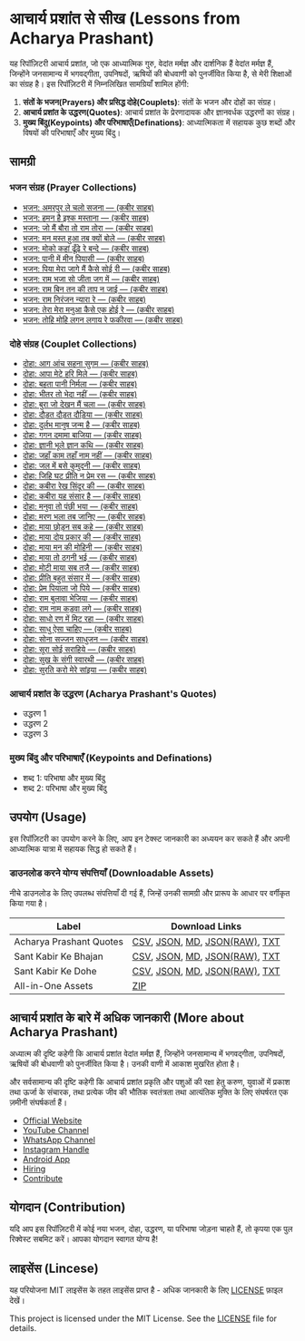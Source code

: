 # आचार्य प्रशांत से सीख (Lessons from Acharya Prashant)

यह रिपॉज़िटरी आचार्य प्रशांत, जो एक आध्यात्मिक गुरु, वेदांत मर्मज्ञ और दार्शनिक हैं वेदांत मर्मज्ञ हैं, जिन्होंने जनसामान्य में भगवद्गीता, उपनिषदों, ऋषियों की बोधवाणी को पुनर्जीवित किया है, से मेरी शिक्षाओं का संग्रह है। इस रिपॉज़िटरी में निम्नलिखित सामग्रियाँ शामिल होंगी:

1. **संतों के भजन(Prayers) और प्रसिद्ध दोहे(Couplets)**: संतों के भजन और दोहों का संग्रह।
2. **आचार्य प्रशांत के उद्धरण(Quotes)**: आचार्य प्रशांत के प्रेरणादायक और ज्ञानवर्धक उद्धरणों का संग्रह।
3. **मुख्य बिंदु(Keypoints) और परिभाषाएँ(Definations)**: आध्यात्मिकता में सहायक कुछ शब्दों और विषयों की परिभाषाएँ और मुख्य बिंदु।

## सामग्री

### भजन संग्रह (Prayer Collections)

- [भजन: अमरपुर ले चलो सजना — (कबीर साहब)](/docs/bhajans/amarpur-le-chalo-sajna.md)
- [भजन: हमन है इश्क मस्ताना — (कबीर साहब)](/docs/bhajans/haman-hai-ishq-mastana.md)
- [भजन: जो मैं बौरा तो राम तोरा — (कबीर साहब)](/docs/bhajans/jo-main-bora-to-ram-tora.md)
- [भजन: मन मस्त हुआ तब क्यों बोले — (कबीर साहब)](/docs/bhajans/man-mast-huaa-tab-kyon-bole.md)
- [भजन: मोको कहां ढूँढ़े रे बन्दे — (कबीर साहब)](/docs/bhajans/moko-kahaan-dhundhe-re-bande.md)
- [भजन: पानी में मीन पियासी — (कबीर साहब)](/docs/bhajans/pani-me-meen-piyaasi.md)
- [भजन: पिया मेरा जागे मैं कैसे सोई री — (कबीर साहब)](/docs/bhajans/piya-mera-jaage-main-kaise-soi-ri.md)
- [भजन: राम भजा सो जीता जग में — (कबीर साहब)](/docs/bhajans/ram-bhaja-so-jeeta-jag-me.md)
- [भजन: राम बिन तन की ताप न जाई — (कबीर साहब)](/docs/bhajans/ram-bin-tan-ki-taap-na-jaai.md)
- [भजन: राम निरंजन न्यारा रे — (कबीर साहब)](/docs/bhajans/ram-niranjan-nyaara-re.md)
- [भजन: तेरा मेरा मनुआ कैसे एक होई रे — (कबीर साहब)](/docs/bhajans/tera-mera-manuva-kaise-ek-hoi-re.md)
- [भजन: तोहि मोहि लगन लगाय रे फकीरवा — (कबीर साहब)](/docs/bhajans/tohi-mohi-lagan-lagaye-re-phakirava.md)

### दोहे संग्रह (Couplet Collections)

- [दोहा: आग आंच सहना सुगम — (कबीर साहब)](docs/dohas/aag-aanch-sahanaa-sugam.md)
- [दोहा: आपा मेटे हरि मिले — (कबीर साहब)](docs/dohas/aapa-mete-hari-mile.md)
- [दोहा: बहता पानी निर्मला — (कबीर साहब)](docs/dohas/bahta-paani-nirmalaa.md)
- [दोहा: भीतर तो भेदा नहीं — (कबीर साहब)](docs/dohas/bheetar-to-bheda-nahin.md)
- [दोहा: बुरा जो देखन मैं चला — (कबीर साहब)](docs/dohas/bura-jo-dekhan-main-chalaa.md)
- [दोहा: दौड़त दौड़त दौड़िया — (कबीर साहब)](docs/dohas/dowdat-dowdat-dowdiyaa.md)
- [दोहा: दुर्लभ मानुष जन्म है — (कबीर साहब)](docs/dohas/durlabh-maanush-janm-hai.md)
- [दोहा: गगन दमामा बाजिया — (कबीर साहब)](docs/dohas/gagan-damaama-baajiya.md)
- [दोहा: ज्ञानी भूले ज्ञान कथि — (कबीर साहब)](docs/dohas/gyaani-bhoole-gyaan-kathi.md)
- [दोहा: जहाँ काम तहाँ नाम नहीं — (कबीर साहब)](docs/dohas/jahaan-kaam-tahaan-naam-nahin.md)
- [दोहा: जल में बसे कुमुदनी — (कबीर साहब)](docs/dohas/jal-men-base-kumudani.md)
- [दोहा: जिहि घट प्रीति न प्रेम रस — (कबीर साहब)](docs/dohas/jihi-ghat-preeti-na-prem-ras.md)
- [दोहा: कबीरा रेख सिंदूर की — (कबीर साहब)](docs/dohas/kabira-rekh-sinduur-ki.md)
- [दोहा: कबीरा यह संसार है — (कबीर साहब)](docs/dohas/kabira-yah-samsaar-hai.md)
- [दोहा: मनुवा तो पंछी भया — (कबीर साहब)](docs/dohas/manuva-to-panchhi-bhaya.md)
- [दोहा: मरण भला तब जानिए — (कबीर साहब)](docs/dohas/maran-bhalaa-tab-jaanie.md)
- [दोहा: माया छोड़न सब कहे — (कबीर साहब)](docs/dohas/maya-chhodan-sab-kahe.md)
- [दोहा: माया दोय प्रकार की — (कबीर साहब)](docs/dohas/maya-doy-prakaar-ki.md)
- [दोहा: माया मन की मोहिनी — (कबीर साहब)](docs/dohas/maya-man-ki-mohini.md)
- [दोहा: माया तो ठगनी भई — (कबीर साहब)](docs/dohas/maya-to-thagani-bhai.md)
- [दोहा: मोटी माया सब तजै — (कबीर साहब)](docs/dohas/moti-maya-sab-tajai.md)
- [दोहा: प्रीति बहुत संसार में — (कबीर साहब)](docs/dohas/preeti-bahut-samsaar-men.md)
- [दोहा: प्रेम पियाला जो पिये — (कबीर साहब)](docs/dohas/prem-piyaalaa-jo-piye.md)
- [दोहा: राम बुलावा भेजिया — (कबीर साहब)](docs/dohas/ram-bulaava-bhejiya.md)
- [दोहा: राम नाम कड़वा लगे — (कबीर साहब)](docs/dohas/ram-naam-kadava-lage.md)
- [दोहा: साधो रण में मिट रहा — (कबीर साहब)](docs/dohas/saadho-ran-men-mit-raha.md)
- [दोहा: साधु ऐसा चाहिए — (कबीर साहब)](docs/dohas/saadhu-aisa-chaahie.md)
- [दोहा: सोना सज्जन साधुजन — (कबीर साहब)](docs/dohas/sona-sajjan-saadhujan.md)
- [दोहा: सूरा सोई सराहिये — (कबीर साहब)](docs/dohas/soora-soi-saraahiye.md)
- [दोहा: सुख के संगी स्वारथी — (कबीर साहब)](docs/dohas/sukh-ke-sangi-svaarathi.md)
- [दोहा: सुरति करो मेरे सांइया — (कबीर साहब)](docs/dohas/surati-karo-mere-saaniya.md)

### आचार्य प्रशांत के उद्धरण (Acharya Prashant's Quotes)

- उद्धरण 1
- उद्धरण 2
- उद्धरण 3

### मुख्य बिंदु और परिभाषाएँ (Keypoints and Definations)

- शब्द 1: परिभाषा और मुख्य बिंदु
- शब्द 2: परिभाषा और मुख्य बिंदु

## उपयोग (Usage)

इस रिपॉज़िटरी का उपयोग करने के लिए, आप इन टेक्स्ट जानकारी का अध्ययन कर सकते हैं और अपनी आध्यात्मिक यात्रा में सहायक सिद्ध हो सकते हैं।

### डाउनलोड करने योग्य संपत्तियाँ (Downloadable Assets)

नीचे डाउनलोड के लिए उपलब्ध संपत्तियाँ दी गई हैं, जिन्हें उनकी सामग्री और प्रारूप के आधार पर वर्गीकृत किया गया है।

| Label                   | Download Links                                                                                                                                                                                                                                                                                                                                                                                                                                                                                                                                                                                                                                   |
| ----------------------- | ------------------------------------------------------------------------------------------------------------------------------------------------------------------------------------------------------------------------------------------------------------------------------------------------------------------------------------------------------------------------------------------------------------------------------------------------------------------------------------------------------------------------------------------------------------------------------------------------------------------------------------------------ |
| Acharya Prashant Quotes | [CSV](https://github.com/vijayhardaha/lessons-from-acharya-prashant/releases/download/v1.0.2/acharya-prashant-quotes.csv), [JSON](https://github.com/vijayhardaha/lessons-from-acharya-prashant/releases/download/v1.0.2/acharya-prashant-quotes.json), [MD](https://github.com/vijayhardaha/lessons-from-acharya-prashant/releases/download/v1.0.2/acharya-prashant-quotes.md), [JSON(RAW)](https://github.com/vijayhardaha/lessons-from-acharya-prashant/releases/download/v1.0.2/acharya-prashant-quotes.raw.json), [TXT](https://github.com/vijayhardaha/lessons-from-acharya-prashant/releases/download/v1.0.2/acharya-prashant-quotes.txt) |
| Sant Kabir Ke Bhajan    | [CSV](https://github.com/vijayhardaha/lessons-from-acharya-prashant/releases/download/v1.0.2/santon-ke-bhajan.csv), [JSON](https://github.com/vijayhardaha/lessons-from-acharya-prashant/releases/download/v1.0.2/santon-ke-bhajan.json), [MD](https://github.com/vijayhardaha/lessons-from-acharya-prashant/releases/download/v1.0.2/santon-ke-bhajan.md), [JSON(RAW)](https://github.com/vijayhardaha/lessons-from-acharya-prashant/releases/download/v1.0.2/santon-ke-bhajan.raw.json), [TXT](https://github.com/vijayhardaha/lessons-from-acharya-prashant/releases/download/v1.0.2/santon-ke-bhajan.txt)                                    |
| Sant Kabir Ke Dohe      | [CSV](https://github.com/vijayhardaha/lessons-from-acharya-prashant/releases/download/v1.0.2/santon-ke-dohe.csv), [JSON](https://github.com/vijayhardaha/lessons-from-acharya-prashant/releases/download/v1.0.2/santon-ke-dohe.json), [MD](https://github.com/vijayhardaha/lessons-from-acharya-prashant/releases/download/v1.0.2/santon-ke-dohe.md), [JSON(RAW)](https://github.com/vijayhardaha/lessons-from-acharya-prashant/releases/download/v1.0.2/santon-ke-dohe.raw.json), [TXT](https://github.com/vijayhardaha/lessons-from-acharya-prashant/releases/download/v1.0.2/santon-ke-dohe.txt)                                              |
| All-in-One Assets       | [ZIP](https://github.com/vijayhardaha/lessons-from-acharya-prashant/releases/download/v1.0.2/all-in-one-assets.zip)                                                                                                                                                                                                                                                                                                                                                                                                                                                                                                                              |

## आचार्य प्रशांत के बारे में अधिक जानकारी (More about Acharya Prashant)

अध्यात्म की दृष्टि कहेगी कि आचार्य प्रशांत वेदांत मर्मज्ञ हैं, जिन्होंने जनसामान्य में भगवद्गीता, उपनिषदों, ऋषियों की बोधवाणी को पुनर्जीवित किया है। उनकी वाणी में आकाश मुखरित होता है।

और सर्वसामान्य की दृष्टि कहेगी कि आचार्य प्रशांत प्रकृति और पशुओं की रक्षा हेतु करुण, युवाओं में प्रकाश तथा ऊर्जा के संचारक, तथा प्रत्येक जीव की भौतिक स्वतंत्रता तथा आत्यंतिक मुक्ति के लिए संघर्षरत एक ज़मीनी संघर्षकर्ता हैं।

- [Official Website](https://acharyaprashant.org/en/gita)
- [YouTube Channel](https://www.youtube.com/c/ShriPrashant)
- [WhatsApp Channel](https://www.whatsapp.com/channel/0029Va6ZwaQ9MF96RcTwyU34)
- [Instagram Handle](https://www.instagram.com/acharya_prashant_ap/)
- [Android App](https://play.google.com/store/apps/details?id=org.acharyaprashant.apbooks)
- [Hiring](https://acharyaprashant.org/en/hiring?cmId=m00075)
- [Contribute](https://acharyaprashant.org/hi/contribute/contribute-work?cmId=m00075)

## योगदान (Contribution)

यदि आप इस रिपॉज़िटरी में कोई नया भजन, दोहा, उद्धरण, या परिभाषा जोड़ना चाहते हैं, तो कृपया एक पुल रिक्वेस्ट सबमिट करें। आपका योगदान स्वागत योग्य है!

## लाइसेंस (Lincese)

यह परियोजना MIT लाइसेंस के तहत लाइसेंस प्राप्त है - अधिक जानकारी के लिए [LICENSE](LICENSE) फ़ाइल देखें।

This project is licensed under the MIT License. See the [LICENSE](LICENSE) file for details.
